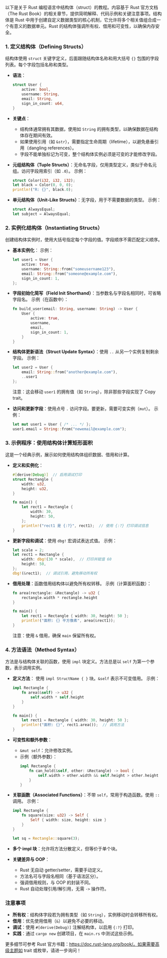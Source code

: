 以下是关于 Rust 编程语言中结构体（struct）的教程。内容基于 Rust 官方文档（The Rust Book）的相关章节，提供简明解释、代码示例和关键注意事项。结构体是 Rust 中用于创建自定义数据类型的核心机制，它允许将多个相关值组合成一个有意义的数据单元。Rust 的结构体强调所有权、借用和可变性，以确保内存安全。

### 1. 定义结构体（Defining Structs）
结构体使用 `struct` 关键字定义，后面跟随结构体名称和用大括号 `{}` 包围的字段列表。每个字段包括名称和类型。

- **语法**：
  ```rust
  struct User {
      active: bool,
      username: String,
      email: String,
      sign_in_count: u64,
  }
  ```

- **关键点**：
    - 结构体通常拥有其数据，使用如 `String` 的拥有类型，以确保数据在结构体存在期间有效。
    - 如果使用引用（如 `&str`），需要指定生命周期（lifetime），以避免悬垂引用（dangling references）。
    - 字段不能单独标记为可变，整个结构体实例必须是可变的才能修改字段。

- **元组结构体（Tuple Structs）**：无命名字段，仅用类型定义，类似于命名元组。访问字段用索引（如 `.0`）。
  示例：
  ```rust
  struct Color(i32, i32, i32);
  let black = Color(0, 0, 0);
  println!("R: {}", black.0);
  ```

- **单元结构体（Unit-Like Structs）**：无字段，用于不需要数据的类型。
  示例：
  ```rust
  struct AlwaysEqual;
  let subject = AlwaysEqual;
  ```

### 2. 实例化结构体（Instantiating Structs）
创建结构体实例时，使用大括号指定每个字段的值。字段顺序不需匹配定义顺序。

- **基本实例化**：
  示例：
  ```rust
  let user1 = User {
      active: true,
      username: String::from("someusername123"),
      email: String::from("someone@example.com"),
      sign_in_count: 1,
  };
  ```

- **字段初始化简写（Field Init Shorthand）**：当参数名与字段名相同时，可省略字段名。
  示例（在函数中）：
  ```rust
  fn build_user(email: String, username: String) -> User {
      User {
          active: true,
          username,
          email,
          sign_in_count: 1,
      }
  }
  ```

- **结构体更新语法（Struct Update Syntax）**：使用 `..` 从另一个实例复制剩余字段。
  示例：
  ```rust
  let user2 = User {
      email: String::from("another@example.com"),
      ..user1
  };
  ```
  注意：这会移动 `user1` 的拥有值（如 `String`），除非那些字段实现了 Copy trait。

- **访问和更新字段**：使用点号 `.` 访问字段。要更新，需要可变实例（`mut`）。
  示例：
  ```rust
  let mut user1 = User { /* ... */ };
  user1.email = String::from("newemail@example.com");
  ```

### 3. 示例程序：使用结构体计算矩形面积
这是一个经典示例，展示如何使用结构体组织数据、借用和计算。

- **定义和实例化**：
  ```rust
  #[derive(Debug)]  // 启用调试打印
  struct Rectangle {
      width: u32,
      height: u32,
  }

  fn main() {
      let rect1 = Rectangle {
          width: 30,
          height: 50,
      };
      println!("rect1 是 {:?}", rect1);  // 使用 {:?} 打印调试信息
  }
  ```

- **更新字段和调试**：使用 `dbg!` 宏调试表达式值。
  示例：
  ```rust
  let scale = 2;
  let rect1 = Rectangle {
      width: dbg!(30 * scale),  // 打印并赋值 60
      height: 50,
  };
  dbg!(&rect1);  // 调试引用，避免移动所有权
  ```

- **借用处理**：函数借用结构体以避免所有权转移。
  示例（计算面积函数）：
  ```rust
  fn area(rectangle: &Rectangle) -> u32 {
      rectangle.width * rectangle.height
  }

  fn main() {
      let rect1 = Rectangle { width: 30, height: 50 };
      println!("面积: {} 平方像素", area(&rect1));
  }
  ```
  注意：使用 `&` 借用，确保 `main` 保留所有权。

### 4. 方法语法（Method Syntax）
方法是与结构体关联的函数，使用 `impl` 块定义。方法总是以 `self` 为第一个参数，表示调用实例。

- **定义方法**：
  使用 `impl StructName { }` 块。`&self` 表示不可变借用。
  示例：
  ```rust
  impl Rectangle {
      fn area(&self) -> u32 {
          self.width * self.height
      }
  }

  fn main() {
      let rect1 = Rectangle { width: 30, height: 50 };
      println!("面积: {}", rect1.area());  // 调用方法
  }
  ```

- **可变性和额外参数**：
    - `&mut self`：允许修改实例。
    - 示例（额外参数）：
      ```rust
      impl Rectangle {
          fn can_hold(&self, other: &Rectangle) -> bool {
              self.width > other.width && self.height > other.height
          }
      }
      ```

- **关联函数（Associated Functions）**：不带 `self`，常用于构造函数。使用 `::` 调用。
  示例：
  ```rust
  impl Rectangle {
      fn square(size: u32) -> Self {
          Self { width: size, height: size }
      }
  }

  let sq = Rectangle::square(3);
  ```

- **多个 impl 块**：允许将方法分散定义，但等价于单个块。

- **关键差异与 OOP**：
    - Rust 无自动 getter/setter，需要手动定义。
    - 方法名可与字段名相同（基于语法区分）。
    - 强调借用规则，与 OOP 的封装不同。
    - Rust 自动处理引用/解引用，无需 `->` 操作符。

### 注意事项
- **所有权**：结构体字段若为拥有类型（如 `String`），实例移动时会转移所有权。
- **借用**：优先使用借用（`&`）以避免不必要的移动。
- **调试**：使用 `#[derive(Debug)]` 注解结构体，以启用 `{:?}` 打印。
- **实践**：通过 `cargo new` 创建项目，在 `main.rs` 中测试这些示例。

更多细节可参考 Rust 官方书籍：https://doc.rust-lang.org/book/。如果需要高级主题如 trait 或枚举，请进一步询问！
